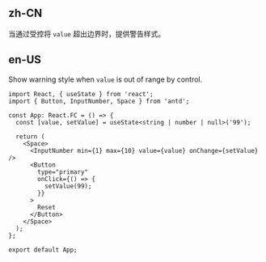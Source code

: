 ## zh-CN

当通过受控将 `value` 超出边界时，提供警告样式。

## en-US

Show warning style when `value` is out of range by control.
```tsx
import React, { useState } from 'react';
import { Button, InputNumber, Space } from 'antd';

const App: React.FC = () => {
  const [value, setValue] = useState<string | number | null>('99');

  return (
    <Space>
      <InputNumber min={1} max={10} value={value} onChange={setValue} />
      <Button
        type="primary"
        onClick={() => {
          setValue(99);
        }}
      >
        Reset
      </Button>
    </Space>
  );
};

export default App;
```
